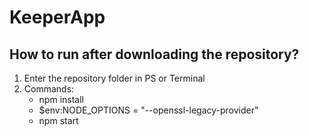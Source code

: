 # KeeperApp

## How to run after downloading the repository?

1. Enter the repository folder in PS or Terminal
2. Commands:
   - npm install
   - $env:NODE_OPTIONS = "--openssl-legacy-provider"
   - npm start
